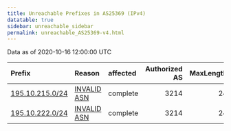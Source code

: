 ```yaml
---
title: Unreachable Prefixes in AS25369 (IPv4)
datatable: true
sidebar: unreachable_sidebar
permalink: unreachable_AS25369-v4.html
---
```


Data as of 2020-10-16 12:00:00 UTC


<div class="datatable-begin"></div>

| Prefix                                                   | Reason                                                                                                 | affected   |   Authorized AS |   MaxLength | Anchor                                         |   unreachable /24s |
|:---------------------------------------------------------|:-------------------------------------------------------------------------------------------------------|:-----------|----------------:|------------:|:-----------------------------------------------|-------------------:|
| [195.10.215.0/24](https://stat.ripe.net/195.10.215.0/24) | [INVALID ASN](https://rpki-validator.ripe.net/announcement-preview?asn=AS25369&prefix=195.10.215.0/24) | complete   |            3214 |          24 | [RIPE](unreachable_RIPE_NCC_RPKI_Root-v4.html) |                  1 |
| [195.10.222.0/24](https://stat.ripe.net/195.10.222.0/24) | [INVALID ASN](https://rpki-validator.ripe.net/announcement-preview?asn=AS25369&prefix=195.10.222.0/24) | complete   |            3214 |          24 | [RIPE](unreachable_RIPE_NCC_RPKI_Root-v4.html) |                  1 |

<div class="datatable-end"></div>
